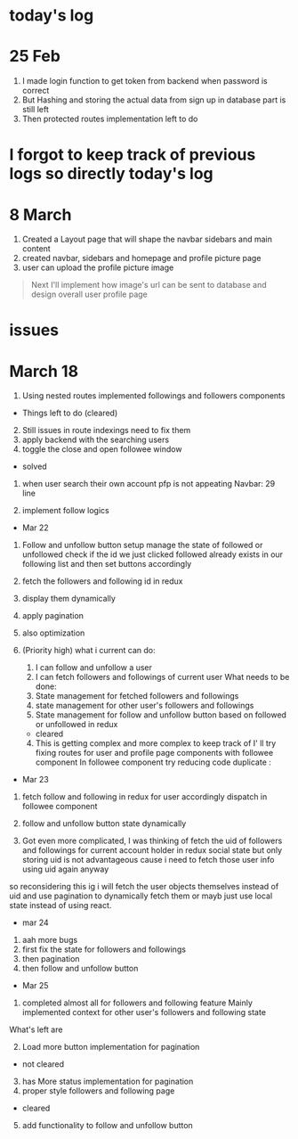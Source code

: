 
# today's log
# 25 Feb
1. I made login function to get token from backend when password is correct
2. But Hashing and storing the actual data from sign up in database part is still left 
3. Then protected routes implementation left to do

# I forgot to keep track of previous logs so directly today's log
# 8 March
1. Created a Layout page that will shape the navbar sidebars and main content
2. created navbar, sidebars and homepage and profile picture page
3. user can upload the profile picture image
> Next I'll implement how image's url can be sent to database and design overall user profile page


# issues

# March 18
1. Using nested routes implemented followings and followers components

* Things left to do (cleared)
2. Still issues in route indexings need to fix them
3. apply backend with the searching users
4. toggle the close and open followee window

* solved
1. when user search their own account pfp is not appeating Navbar: 29 line

2. implement follow logics

* Mar 22
1. Follow and unfollow button setup manage the state of followed or unfollowed
check if the id we just clicked followed already exists in our following list and then set buttons accordingly
2. fetch the followers and following id in redux
3. display them dynamically 
4. apply pagination 
5. also optimization

6. (Priority high) 
what i current can do:
   1. I can follow and unfollow a user
   2. I can fetch followers and followings of current user
What needs to be done:
   1. State management for fetched followers and followings
   2. state management for other user's followers and followings
   3. State management for follow and unfollow button based on followed or unfollowed in redux

   * cleared
   4. This is getting complex and more complex to keep track of 
   I' ll try fixing routes for user and profile page components with followee component
   In followee component try reducing code duplicate : 

* Mar 23
1. fetch follow and following in redux for user accordingly dispatch in followee component
2. follow and unfollow button state dynamically

3. Got even more complicated,
I was thinking of fetch the uid of followers and followings for current account holder in 
redux social state but only storing uid is not advantageous cause i need to fetch those user info
using uid again anyway

so reconsidering this ig i will fetch the user objects themselves instead of uid and use pagination to
dynamically fetch them or mayb just use local state instead of using react.

* mar 24 
1. aah more bugs 
2. first fix the state for followers and followings 
3. then pagination
4. then follow and unfollow button

* Mar 25
1. completed almost all for followers and following feature
Mainly implemented context for other user's followers and following state

What's left are

2. Load more button implementation for pagination

* not cleared
3. has More status implementation for pagination
4. proper style followers and following page

* cleared
5. add functionality to follow and unfollow button
